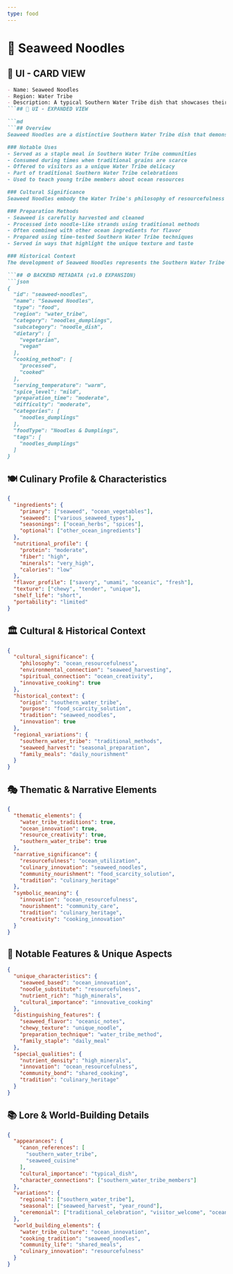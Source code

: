 ```yaml
---
type: food
---
```


# 🍜 Seaweed Noodles

## 🎴 UI - CARD VIEW

```md
- Name: Seaweed Noodles
- Region: Water Tribe
- Description: A typical Southern Water Tribe dish that showcases their innovative use of ocean resources and their ability to create satisfying meals from seaweed.
```## 📖 UI - EXPANDED VIEW

```md
```## Overview
Seaweed Noodles are a distinctive Southern Water Tribe dish that demonstrates the tribe's exceptional creativity and their deep understanding of how to utilize ocean resources. This innovative dish transforms seaweed into noodle-like strands, creating a unique culinary experience that showcases the Water Tribe's ability to find nourishment and beauty in what might seem like simple ocean vegetation. The dish represents their philosophy of making the most of every available resource and their respect for the ocean's bounty.

### Notable Uses
- Served as a staple meal in Southern Water Tribe communities
- Consumed during times when traditional grains are scarce
- Offered to visitors as a unique Water Tribe delicacy
- Part of traditional Southern Water Tribe celebrations
- Used to teach young tribe members about ocean resources

### Cultural Significance
Seaweed Noodles embody the Water Tribe's philosophy of resourcefulness and their deep appreciation for the ocean's gifts. The transformation of seaweed into noodles represents their understanding that innovation and tradition can work together to create something both practical and culturally meaningful. The dish reflects their belief that the ocean provides not just sustenance, but also inspiration for culinary creativity.

### Preparation Methods
- Seaweed is carefully harvested and cleaned
- Processed into noodle-like strands using traditional methods
- Often combined with other ocean ingredients for flavor
- Prepared using time-tested Southern Water Tribe techniques
- Served in ways that highlight the unique texture and taste

### Historical Context
The development of Seaweed Noodles represents the Southern Water Tribe's response to the challenges of their environment and their commitment to finding innovative solutions to food scarcity. This dish demonstrates their practical wisdom and their ability to adapt traditional cooking methods to make use of abundant ocean resources. The tradition continues to be a testament to the tribe's creativity and their deep connection to the sea.

```## ⚙️ BACKEND METADATA (v1.0 EXPANSION)
```json
{
  "id": "seaweed-noodles",
  "name": "Seaweed Noodles",
  "type": "food",
  "region": "water_tribe",
  "category": "noodles_dumplings",
  "subcategory": "noodle_dish",
  "dietary": [
    "vegetarian",
    "vegan"
  ],
  "cooking_method": [
    "processed",
    "cooked"
  ],
  "serving_temperature": "warm",
  "spice_level": "mild",
  "preparation_time": "moderate",
  "difficulty": "moderate",
  "categories": [
    "noodles_dumplings"
  ],
  "foodType": "Noodles & Dumplings",
  "tags": [
    "noodles_dumplings"
  ]
}
```

## 🍽️ Culinary Profile & Characteristics
```json
{
  "ingredients": {
    "primary": ["seaweed", "ocean_vegetables"],
    "seaweed": ["various_seaweed_types"],
    "seasonings": ["ocean_herbs", "spices"],
    "optional": ["other_ocean_ingredients"]
  },
  "nutritional_profile": {
    "protein": "moderate",
    "fiber": "high",
    "minerals": "very_high",
    "calories": "low"
  },
  "flavor_profile": ["savory", "umami", "oceanic", "fresh"],
  "texture": ["chewy", "tender", "unique"],
  "shelf_life": "short",
  "portability": "limited"
}
```

## 🏛️ Cultural & Historical Context
```json
{
  "cultural_significance": {
    "philosophy": "ocean_resourcefulness",
    "environmental_connection": "seaweed_harvesting",
    "spiritual_connection": "ocean_creativity",
    "innovative_cooking": true
  },
  "historical_context": {
    "origin": "southern_water_tribe",
    "purpose": "food_scarcity_solution",
    "tradition": "seaweed_noodles",
    "innovation": true
  },
  "regional_variations": {
    "southern_water_tribe": "traditional_methods",
    "seaweed_harvest": "seasonal_preparation",
    "family_meals": "daily_nourishment"
  }
}
```

## 🎭 Thematic & Narrative Elements
```json
{
  "thematic_elements": {
    "water_tribe_traditions": true,
    "ocean_innovation": true,
    "resource_creativity": true,
    "southern_water_tribe": true
  },
  "narrative_significance": {
    "resourcefulness": "ocean_utilization",
    "culinary_innovation": "seaweed_noodles",
    "community_nourishment": "food_scarcity_solution",
    "tradition": "culinary_heritage"
  },
  "symbolic_meaning": {
    "innovation": "ocean_resourcefulness",
    "nourishment": "community_care",
    "tradition": "culinary_heritage",
    "creativity": "cooking_innovation"
  }
}
```

## 🌟 Notable Features & Unique Aspects
```json
{
  "unique_characteristics": {
    "seaweed_based": "ocean_innovation",
    "noodle_substitute": "resourcefulness",
    "nutrient_rich": "high_minerals",
    "cultural_importance": "innovative_cooking"
  },
  "distinguishing_features": {
    "seaweed_flavor": "oceanic_notes",
    "chewy_texture": "unique_noodle",
    "preparation_technique": "water_tribe_method",
    "family_staple": "daily_meal"
  },
  "special_qualities": {
    "nutrient_density": "high_minerals",
    "innovation": "ocean_resourcefulness",
    "community_bond": "shared_cooking",
    "tradition": "culinary_heritage"
  }
}
```

## 📚 Lore & World-Building Details
```json
{
  "appearances": {
    "canon_references": [
      "southern_water_tribe",
      "seaweed_cuisine"
    ],
    "cultural_importance": "typical_dish",
    "character_connections": ["southern_water_tribe_members"]
  },
  "variations": {
    "regional": ["southern_water_tribe"],
    "seasonal": ["seaweed_harvest", "year_round"],
    "ceremonial": ["traditional_celebration", "visitor_welcome", "ocean_honoring"]
  },
  "world_building_elements": {
    "water_tribe_culture": "ocean_innovation",
    "cooking_tradition": "seaweed_noodles",
    "community_life": "shared_meals",
    "culinary_innovation": "resourcefulness"
  }
}
```
